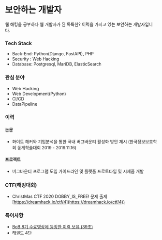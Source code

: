 # 보안하는 개발자
웹 해킹을 공부하다 웹 개발자가 된 독특한? 이력을 가지고 있는 보안하는 개발자입니다.

### Tech Stack
- Back-End: Python(Django, FastAPI), PHP
- Security : Web Hacking
- Database: Postgresql, MariDB, ElasticSearch


### 관심 분야
- Web Hacking
- Web Development(Python)
- CI/CD
- DataPipeline


### 이력

#### 논문
- 화이트 해커와 기업분석을 통한 국내 버그바운티 활성화 방안 제시 (한국정보보호학회 동계학술대회 2019 - 2019.11.16)

#### 프로젝트
- 버그바운티 프로그램 도입 가이드라인 및 플랫폼 프로토타입 및 시제품 개발

### CTF(해킹대회)
- ChristMas CTF 2020 DOBBY_IS_FREE! 문제 출제 [https://dreamhack.io/ctf/4](https://dreamhack.io/ctf/4))


### 특이사항
- [BoB 8기 수료영상에 등장한 이력 보유 (39초)](https://www.youtube.com/watch?v=jiMa5zY26ms)
- 태권도 4단



<!--
**Tempuss/Tempuss** is a ✨ _special_ ✨ repository because its `README.md` (this file) appears on your GitHub profile.

Here are some ideas to get you started:

- 🔭 I’m currently working on ...
- 🌱 I’m currently learning ...
- 👯 I’m looking to collaborate on ...
- 🤔 I’m looking for help with ...
- 💬 Ask me about ...
- 📫 How to reach me: ...
- 😄 Pronouns: ...
- ⚡ Fun fact: ...
-->
